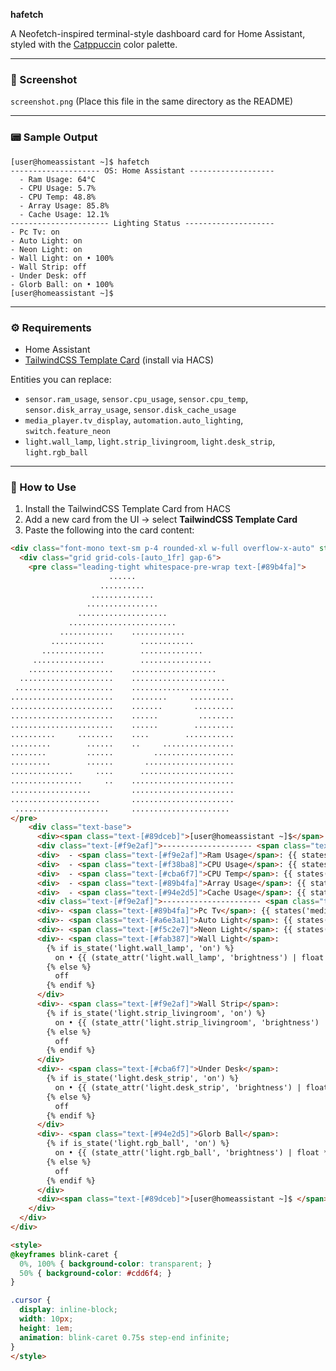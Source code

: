 
**hafetch**

A Neofetch-inspired terminal-style dashboard card for Home Assistant, styled with the [Catppuccin](https://github.com/catppuccin/catppuccin) color palette.

---

### 📸 Screenshot

`screenshot.png`
(Place this file in the same directory as the README)

---

### 📟 Sample Output

```
[user@homeassistant ~]$ hafetch
-------------------- OS: Home Assistant -------------------
  - Ram Usage: 64°C
  - CPU Usage: 5.7%
  - CPU Temp: 48.8%
  - Array Usage: 85.8%
  - Cache Usage: 12.1%
---------------------- Lighting Status --------------------
- Pc Tv: on
- Auto Light: on
- Neon Light: on
- Wall Light: on • 100%
- Wall Strip: off
- Under Desk: off
- Glorb Ball: on • 100%
[user@homeassistant ~]$
```

---

### ⚙️ Requirements

* Home Assistant
* [TailwindCSS Template Card](https://github.com/usernein/tailwindcss-template-card) (install via HACS)

Entities you can replace:

* `sensor.ram_usage`, `sensor.cpu_usage`, `sensor.cpu_temp`, `sensor.disk_array_usage`, `sensor.disk_cache_usage`
* `media_player.tv_display`, `automation.auto_lighting`, `switch.feature_neon`
* `light.wall_lamp`, `light.strip_livingroom`, `light.desk_strip`, `light.rgb_ball`

---

### 🧩 How to Use

1. Install the TailwindCSS Template Card from HACS
2. Add a new card from the UI → select **TailwindCSS Template Card**
3. Paste the following into the card content:

```html
<div class="font-mono text-sm p-4 rounded-xl w-full overflow-x-auto" style="background-color:#1e1e2e; color:#cdd6f4;">
  <div class="grid grid-cols-[auto_1fr] gap-6">
    <pre class="leading-tight whitespace-pre-wrap text-[#89b4fa]">
                      ......                      
                    ..........                    
                  ..............                  
                 ................                 
               ....................               
             ........................             
           ............    ............           
         ............        ............         
       ..............        ..............       
     ................        ................     
    ...................    ...................    
  .....................    .....................  
 ......................    ...................... 
.......................    ........     ..........
.......................    .......       .........
.......................    ......         ........
.......................    ......        .........
..........     ........    ....        ...........
.........        ......    ..     ................
........         ......         ..................
.........        ......       ....................
..............     ....      .....................
................     ..    .......................
..................         .......................
....................       .......................
 .....................     ...................... 
</pre>
    <div class="text-base">
      <div><span class="text-[#89dceb]">[user@homeassistant ~]$</span> hafetch</div>
      <div class="text-[#f9e2af]">-------------------- <span class="text-[#a6e3a1]">OS: Home Assistant</span> -------------------</div>
      <div>  - <span class="text-[#f9e2af]">Ram Usage</span>: {{ states('sensor.ram_usage') | round(0) }}°C</div>
      <div>  - <span class="text-[#f38ba8]">CPU Usage</span>: {{ states('sensor.cpu_usage') }}%</div>
      <div>  - <span class="text-[#cba6f7]">CPU Temp</span>: {{ states('sensor.cpu_temp') }}°C</div>
      <div>  - <span class="text-[#89b4fa]">Array Usage</span>: {{ states('sensor.disk_array_usage') }}%</div>
      <div>  - <span class="text-[#94e2d5]">Cache Usage</span>: {{ states('sensor.disk_cache_usage') }}%</div>
      <div class="text-[#f9e2af]">---------------------- <span class="text-[#a6e3a1]">Lighting Status</span> --------------------</div>
      <div>- <span class="text-[#89b4fa]">Pc Tv</span>: {{ states('media_player.tv_display') }}</div>
      <div>- <span class="text-[#a6e3a1]">Auto Light</span>: {{ states('automation.auto_lighting') }}</div>
      <div>- <span class="text-[#f5c2e7]">Neon Light</span>: {{ states('switch.feature_neon') }}</div>
      <div>- <span class="text-[#fab387]">Wall Light</span>: 
        {% if is_state('light.wall_lamp', 'on') %}
          on • {{ (state_attr('light.wall_lamp', 'brightness') | float * 100 / 255) | round(0) }}%
        {% else %}
          off
        {% endif %}
      </div>
      <div>- <span class="text-[#f9e2af]">Wall Strip</span>: 
        {% if is_state('light.strip_livingroom', 'on') %}
          on • {{ (state_attr('light.strip_livingroom', 'brightness') | float * 100 / 255) | round(0) }}%
        {% else %}
          off
        {% endif %}
      </div>
      <div>- <span class="text-[#cba6f7]">Under Desk</span>: 
        {% if is_state('light.desk_strip', 'on') %}
          on • {{ (state_attr('light.desk_strip', 'brightness') | float * 100 / 255) | round(0) }}%
        {% else %}
          off
        {% endif %}
      </div>
      <div>- <span class="text-[#94e2d5]">Glorb Ball</span>: 
        {% if is_state('light.rgb_ball', 'on') %}
          on • {{ (state_attr('light.rgb_ball', 'brightness') | float * 100 / 255) | round(0) }}%
        {% else %}
          off
        {% endif %}
      </div>
      <div><span class="text-[#89dceb]">[user@homeassistant ~]$ </span><span class="cursor">&nbsp;</span></div>
    </div>
  </div>
</div>

<style>
@keyframes blink-caret {
  0%, 100% { background-color: transparent; }
  50% { background-color: #cdd6f4; }
}

.cursor {
  display: inline-block;
  width: 10px;
  height: 1em;
  animation: blink-caret 0.75s step-end infinite;
}
</style>
```
